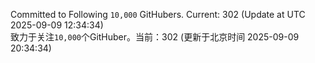 Committed to Following `10,000` GitHubers. Current: <!-- FOLLOWING_COUNT -->302<!-- FOLLOWING_COUNT --> (Update at UTC <!-- LAST_UPDATED -->2025-09-09 12:34:34<!-- LAST_UPDATED -->)<br>
致力于关注`10,000`个GitHuber。当前：<!-- FOLLOWING_COUNT -->302<!-- FOLLOWING_COUNT --> (更新于北京时间 <!-- LAST_UPDATED_CST -->2025-09-09 20:34:34<!-- LAST_UPDATED_CST -->)
